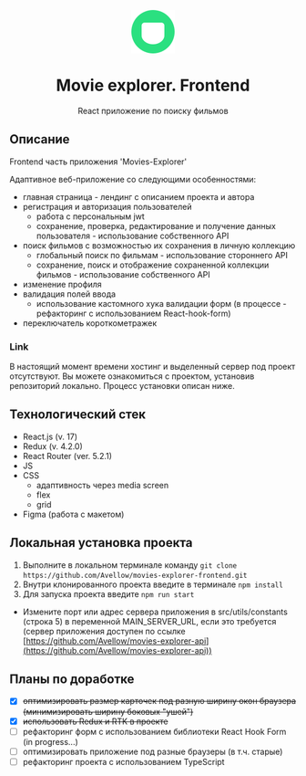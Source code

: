 <p align="center">
  <img src="src/images/header/logo.svg" alt="logo" align="center">  
</p>
<h1 align="center"> Movie explorer. Frontend </h1>

<p align="center" >React приложение по поиску фильмов</p>




## Описание
Frontend часть приложения 'Movies-Explorer'

Адаптивное веб-приложение со следующими особенностями: 
 - главная страница - лендинг с описанием проекта и автора
 - регистрация и авторизация пользователей
    - работа с персональным jwt
    - сохранение, проверка, редактирование и получение данных пользователя - использование собственного API
 - поиск фильмов c возможностью их сохранения в личную коллекцию
    - глобальный поиск по фильмам - использование стороннего API
    - сохранение, поиск и отображение сохраненной коллекции фильмов - использование собственного API  
 - изменение профиля
 - валидация полей ввода
    - использование кастомного хука валидации форм (в процессе - рефакторинг с использованием React-hook-form)
 - переключатель короткометражек

### Link
В настоящий момент времени хостинг и выделенный сервер под проект отсутствуют.
Вы можете ознакомиться с проектом, установив репозиторий локально.
Процесс установки описан ниже.

## Технологический стек

* React.js (v. 17)
* Redux (v. 4.2.0)
* React Router (ver. 5.2.1)
* JS
* CSS
  * адаптивность через media screen
  * flex
  * grid
* Figma (работа с макетом)

## Локальная установка проекта
1) Выполните в локальном терминале команду `git clone https://github.com/Avellow/movies-explorer-frontend.git`
2) Внутри клонированного проекта введите в терминале `npm install`
3) Для запуска проекта введите `npm run start`
* Измените порт или адрес сервера приложения в src/utils/constants (строка 5) в переменной MAIN_SERVER_URL, если это требуется
  (сервер приложения доступен по ссылке [https://github.com/Avellow/movies-explorer-api](https://github.com/Avellow/movies-explorer-api))

## Планы по доработке
- [X] ~~оптимизировать размер карточек под разную ширину окон браузера (минимизировать ширину боковых "ушей")~~
- [X] ~~использовать Redux и RTK в проекте~~
- [ ] рефакторинг форм с использованием библиотеки React Hook Form (in progress...)
- [ ] оптимизировать приложение под разные браузеры (в т.ч. старые)
- [ ] рефакторинг проекта с использованием TypeScript
